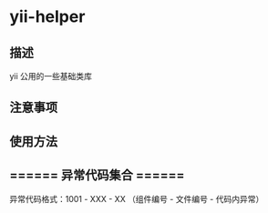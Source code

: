 # yii-helper
## 描述
yii 公用的一些基础类库

## 注意事项

## 使用方法

## ====== 异常代码集合 ======

异常代码格式：1001 - XXX - XX （组件编号 - 文件编号 - 代码内异常）
```

```